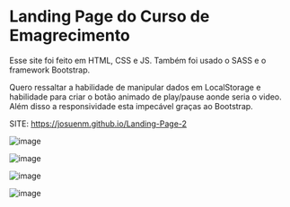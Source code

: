 # Landing Page do Curso de Emagrecimento

Esse site foi feito em HTML, CSS e JS. Também foi usado o SASS e o framework Bootstrap.

Quero ressaltar a habilidade de manipular dados em LocalStorage e habilidade para criar o botão animado de play/pause aonde seria o video. Além disso a responsividade esta impecável graças ao Bootstrap.

SITE: https://josuenm.github.io/Landing-Page-2

![image](https://user-images.githubusercontent.com/83486074/131729209-9c0cd3d9-c82f-4c24-8541-bf9fcda788c8.png)

![image](https://user-images.githubusercontent.com/83486074/131729814-f044f078-c2e3-4293-b693-2e5d2179c918.png)

![image](https://user-images.githubusercontent.com/83486074/131729832-d5c6c476-73df-491f-b36c-3aa218a5f03e.png)

![image](https://user-images.githubusercontent.com/83486074/131729863-6edb7247-ad91-4c38-bc94-34c3e4930b0c.png)
